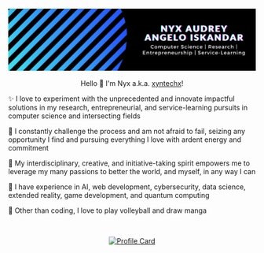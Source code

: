 <p align="center">
  <a href="https://xyntechx.com/">
    <img src="https://github.com/xyntechx/xyntechx/blob/master/nyx-intro.png" alt="Nyx's Banner" width="600"/>
  </a>
</p>

<p align="center">Hello 👋 I'm Nyx a.k.a. <a href="https://xyntechx.com/">xyntechx</a>!</p>

✨️ I love to experiment with the unprecedented and innovate impactful solutions in my research, entrepreneurial, and service-learning pursuits in computer science and intersecting fields

🎯 I constantly challenge the process and am not afraid to fail, seizing any opportunity I find and pursuing everything I love with ardent energy and commitment

🌱 My interdisciplinary, creative, and initiative-taking spirit empowers me to leverage my many passions to better the world, and myself, in any way I can

🧠 I have experience in AI, web development, cybersecurity, data science, extended reality, game development, and quantum computing

🏐 Other than coding, I love to play volleyball and draw manga

<br/>

<p align="center">
  <a href="https://xyntechx.com/">
      <img src="https://github-readme-stats.vercel.app/api/?username=xyntechx&show_icons=true&include_all_commits=true&theme=vision-friendly-dark" alt="Profile Card" width="350"/>
  </a>
</p>
